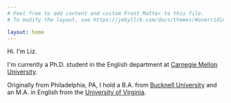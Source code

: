```yaml
---
# Feel free to add content and custom Front Matter to this file.
# To modify the layout, see https://jekyllrb.com/docs/themes/#overriding-theme-defaults

layout: home
---
```

Hi. I'm Liz. <br>

I'm currently a Ph.D. student in the English department at [Carnegie Mellon University](https://www.cmu.edu/dietrich/english/).

Originally from Philadelphia, PA, I hold a B.A. from [Bucknell University](https://www.bucknell.edu/) and an M.A. in English from the [University of Virginia](https://english.as.virginia.edu/). <br>
